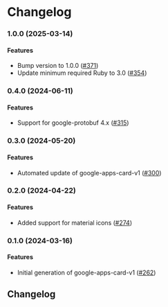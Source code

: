 # Changelog

### 1.0.0 (2025-03-14)

#### Features

* Bump version to 1.0.0 ([#371](https://github.com/googleapis/common-protos-ruby/issues/371)) 
* Update minimum required Ruby to 3.0 ([#354](https://github.com/googleapis/common-protos-ruby/issues/354)) 

### 0.4.0 (2024-06-11)

#### Features

* Support for google-protobuf 4.x ([#315](https://github.com/googleapis/common-protos-ruby/issues/315)) 

### 0.3.0 (2024-05-20)

#### Features

* Automated update of google-apps-card-v1 ([#300](https://github.com/googleapis/common-protos-ruby/issues/300)) 

### 0.2.0 (2024-04-22)

#### Features

* Added support for material icons ([#274](https://github.com/googleapis/common-protos-ruby/issues/274)) 

### 0.1.0 (2024-03-16)

#### Features

* Initial generation of google-apps-card-v1 ([#262](https://github.com/googleapis/common-protos-ruby/issues/262)) 

## Changelog
